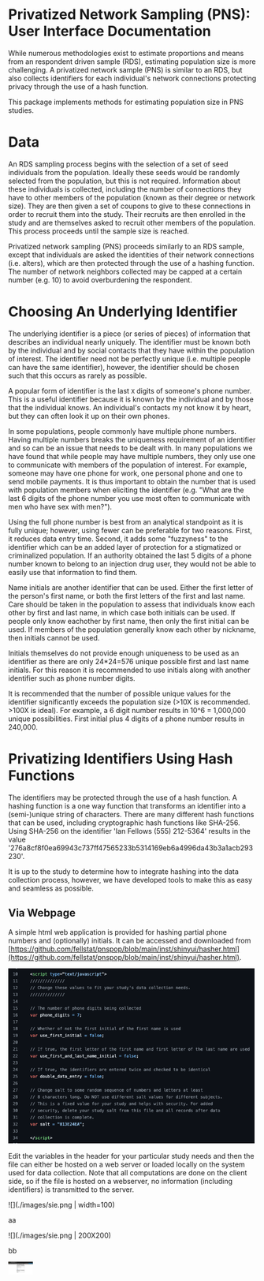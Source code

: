 # Privatized Network Sampling (PNS): User Interface Documentation


While numerous methodologies exist to estimate proportions and means from an respondent driven sample (RDS), estimating population size is more challenging. A privatized network sample (PNS) is similar to an RDS, but also collects identifiers for each individual's network connections protecting privacy through the use of a hash function.

This package implements methods for estimating population size in PNS studies.

# Data

An RDS sampling process begins with the selection of a set of seed individuals from the population. Ideally these seeds would be randomly selected from the population, but this is not required. Information about these individuals is collected, including the number of connections they have to other members of the population (known as their degree or network size). They are then given a set of coupons to give to these connections in order to recruit them into the study. Their recruits are then enrolled in the study and are themselves asked to recruit other members of the population. This process proceeds until the sample size is reached.

Privatized network sampling (PNS) proceeds similarly to an RDS sample, except that individuals are asked the identities of their network connections (i.e. alters), which are then protected through the use of a hashing function. The number of network neighbors collected may be capped at a certain number (e.g. 10) to avoid overburdening the respondent.

# Choosing An Underlying Identifier

The underlying identifier is a piece (or series of pieces) of information that describes an individual nearly uniquely. The identifier must be known both by the individual and by social contacts that they have within the population of interest. The identifier need not be perfectly unique (i.e. multiple people can have the same identifier), however, the identifier should be chosen such that this occurs as rarely as possible.

A popular form of identifier is the last `X` digits of someone's phone number. This is a useful identifier because it is known by the individual and by those that the individual knows. An individual's contacts my not know it by heart, but they can often look it up on their own phones.

In some populations, people commonly have multiple phone numbers. Having multiple numbers breaks the uniqueness requirement of an identifier and so can be an issue that needs to be dealt with. In many populations we have found that while people may have multiple numbers, they only use one to communicate with members of the population of interest. For example, someone may have one phone for work, one personal phone and one to send mobile payments. It is thus important to obtain the number that is used with population members when eliciting the identifier (e.g. "What are the last 6 digits of the phone number you use most often to communicate with men who have sex with men?").

Using the full phone number is best from an analytical standpoint as it is fully unique; however, using fewer can be preferable for two reasons. First, it reduces data entry time. Second, it adds some "fuzzyness" to the identifier which can be an added layer of protection for a stigmatized or criminalized population. If an authority obtained the last 5 digits of a phone number known to belong to an injection drug user, they would not be able to easily use that information to find them.

Name initials are another identifier that can be used. Either the first letter of the person's first name, or both the first letters of the first and last name. Care should be taken in the population to assess that individuals know each other by first and last name, in which case both initials can be used. If people only know eachother by first name, then only the first initial can be used. If members of the population generally know each other by nickname, then initials cannot be used.

Initials themselves do not provide enough uniqueness to be used as an identifier as there are only 24*24=576 unique possible first and last name initials. For this reason it is recommended to use initials along with another identifier such as phone number digits.

It is recommended that the number of possible unique values for the identifier significantly exceeds the population size (>10X is recommended. >100X is ideal). For example, a 6 digit number results in 10^6 = 1,000,000 unique possibilities. First initial plus 4 digits of a phone number results in 240,000.

# Privatizing Identifiers Using Hash Functions

The identifiers may be protected through the use of a hash function. A hashing function is a one way function that transforms an identifier into a (semi-)unique string of characters. There are many different hash functions that can be used, including cryptographic hash functions like SHA-256. Using SHA-256 on the identifier 'Ian Fellows (555) 212-5364' results in the value '276a8cf8f0ea69943c737ff47565233b5314169eb6a4996da43b3a1acb293230'.

It is up to the study to determine how to integrate hashing into the data collection process, however, we have developed tools to make this as easy and seamless as possible.

## Via Webpage

A simple html web application is provided for hashing partial phone numbers and (optionally) initials. It can be accessed and downloaded from [https://github.com/fellstat/pnspop/blob/main/inst/shinyui/hasher.html](https://github.com/fellstat/pnspop/blob/main/inst/shinyui/hasher.html).


<img src="./images/html_vars.png" width="500"/>

Edit the variables in the header for your particular study needs and then the file can either be hosted on a web server or loaded locally on the system used for data collection. Note that all computations are done on the client side, so if the file is hosted on a webserver, no information (including identifiers) is transmitted to the server.

![](./images/sie.png | width=100)

aa

![](./images/sie.png | 200X200)

bb

<img src="./images/sie.png" width="50"/>




